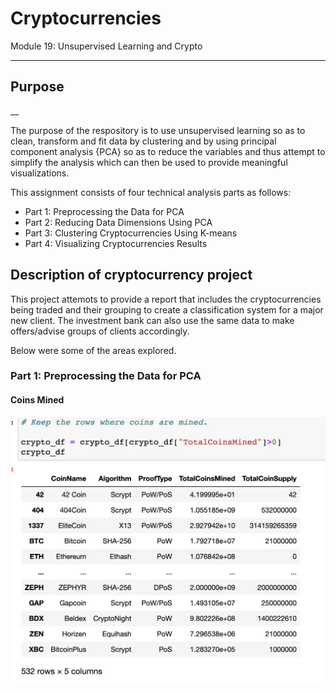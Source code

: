 # Cryptocurrencies
Module 19: Unsupervised Learning and Crypto

___

## Purpose 
__

The purpose of the respository is to use unsupervised learning so as to clean, transform and fit data by clustering and by using principal component analysis {PCA} so as to reduce the variables and thus attempt to simplify the analysis which can then be used to provide meaningful visualizations.

This assignment consists of four technical analysis parts as follows:

- Part 1: Preprocessing the Data for PCA
- Part 2: Reducing Data Dimensions Using PCA
- Part 3: Clustering Cryptocurrencies Using K-means
- Part 4: Visualizing Cryptocurrencies Results

## Description of cryptocurrency project

This project attemots to provide a report that includes the cryptocurrencies being traded and their grouping to create a classification system for a major new client. The investment bank can also use the same data to make offers/advise groups of clients accordingly.

Below were some of the areas explored.
### Part 1: Preprocessing the Data for PCA
#### Coins Mined
![Coins Mined](https://github.com/fareenamughal/Cryptocurrencies/blob/c1063ba816d0ac0dbeb4744e5b634c248caeca92/Resources/1.CoinsMined.png)

